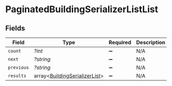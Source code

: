 # PaginatedBuildingSerializerListList


## Fields

| Field                                                                          | Type                                                                           | Required                                                                       | Description                                                                    | Example                                                                        |
| ------------------------------------------------------------------------------ | ------------------------------------------------------------------------------ | ------------------------------------------------------------------------------ | ------------------------------------------------------------------------------ | ------------------------------------------------------------------------------ |
| `count`                                                                        | *?int*                                                                         | :heavy_minus_sign:                                                             | N/A                                                                            | 123                                                                            |
| `next`                                                                         | *?string*                                                                      | :heavy_minus_sign:                                                             | N/A                                                                            |                                                                                |
| `previous`                                                                     | *?string*                                                                      | :heavy_minus_sign:                                                             | N/A                                                                            |                                                                                |
| `results`                                                                      | array<[BuildingSerializerList](../../models/shared/BuildingSerializerList.md)> | :heavy_minus_sign:                                                             | N/A                                                                            |                                                                                |